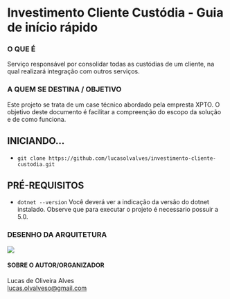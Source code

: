 # Investimento Cliente Custódia - Guia de início rápido

### O QUE É
Serviço responsável por consolidar todas as custódias de um cliente, na qual realizará integração com outros serviços.

### A QUEM SE DESTINA / OBJETIVO
Este projeto se trata de um case técnico abordado pela empresta XPTO. 
O objetivo deste documento é facilitar a compreenção do escopo da solução e de como funciona.

## INICIANDO...
- `git clone https://github.com/lucasolvalves/investimento-cliente-custodia.git`

## PRÉ-REQUISITOS
- `dotnet --version`
Você deverá ver a indicação da versão do dotnet instalado.
Observe que para executar o projeto é necessario possuir a 5.0.

### DESENHO DA ARQUITETURA
![](https://raw.githubusercontent.com/lucasolvalves/investimento-cliente-custodia/main/design_investimento_cliente_cust%C3%B3dia.png)

#### SOBRE O AUTOR/ORGANIZADOR
Lucas de Oliveira Alves<br>
lucas.olvalveso@gmail.com
